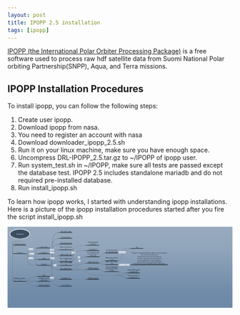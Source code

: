 ```yaml
---
layout: post
title: IPOPP 2.5 installation
tags: [ipopp]
---
```


[IPOPP (the International Polar Orbiter Processing Package)](https://directreadout.sci.gsfc.nasa.gov/?id=dspContent&cid=68)
is a free software used to process raw hdf satellite data from Suomi National
 Polar orbiting Partnership(SNPP), Aqua, and Terra missions.

## IPOPP Installation Procedures
To install ipopp, you can follow the following steps:

1. Create user ipopp.
2. Download ipopp from nasa.
 1. You need to register an account with nasa
 2. Download downloader_ipopp_2.5.sh
 3. Run it on your linux machine, make sure you have enough space.
3. Uncompress DRL-IPOPP_2.5.tar.gz to ~/IPOPP of ipopp user.
4. Run system_test.sh in ~/IPOPP, make sure all tests are passed except the
    database test. IPOPP 2.5 includes standalone mariadb and do not required
    pre-installed database.
5. Run install_ipopp.sh

To learn how ipopp works, I started with understanding ipopp installations. Here
is a picture of the ipopp installation procedures started after you fire the
script install_ipopp.sh

[![IPOPP Install](/iamges/ipopp_installation.png)](/iamges/ipopp_installation.pdf)
